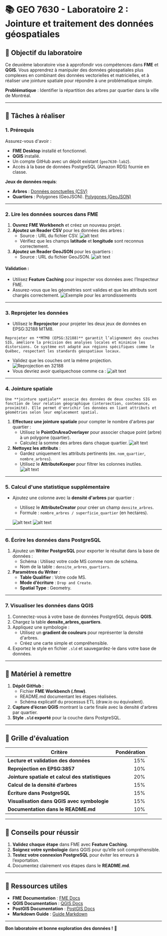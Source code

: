 # 📚 GEO 7630 - Laboratoire 2 : Jointure et traitement des données géospatiales

## 🎯 Objectif du laboratoire
Ce deuxième laboratoire vise à approfondir vos compétences dans **FME** et **QGIS**. Vous apprendrez à manipuler des données géospatiales plus complexes en combinant des données vectorielles et matricielles, et à réaliser une jointure spatiale pour répondre à une problématique simple.

**Problématique** : Identifier la répartition des arbres par quartier dans la ville de Montréal.

---

## 📝 Tâches à réaliser

### **1. Prérequis**
Assurez-vous d'avoir :
- **FME Desktop** installé et fonctionnel.
- **QGIS** installé.
- Un compte GitHub avec un dépôt existant (`geo7630-lab2`).
- Accès à la base de données PostgreSQL (Amazon RDS) fournie en classe.

**Jeux de données requis**:
- **Arbres** : [Données ponctuelles (CSV)](https://donnees.montreal.ca/dataset/b89fd27d-4b49-461b-8e54-fa2b34a628c4/resource/64e28fe6-ef37-437a-972d-d1d3f1f7d891/download/arbres-publics.csv) 
- **Quartiers** : Polygones (GeoJSON). [Polygones (GeoJSON)](https://donnees.montreal.ca/dataset/9797a946-9da8-41ec-8815-f6b276dec7e9/resource/6b313375-d9bc-4dc3-af8e-ceae3762ae6e/download/limites-administratives-agglomeration-nad83.geojson) 

---

### **2. Lire les données sources dans FME**
1. **Ouvrez FME Workbench** et créez un nouveau projet.
2. **Ajoutez un Reader CSV** pour les données des arbres :
   - Source : URL du fichier CSV.
   ![alt text](image.png)
   - Vérifiez que les champs **latitude** et **longitude** sont reconnus correctement.
3. **Ajoutez un Reader GeoJSON** pour les quartiers :
   - Source : URL du fichier GeoJSON.
   ![alt text](images/image-1.png)

#### **Validation** :
- Utilisez **Feature Caching** pour inspecter vos données avec l’Inspecteur FME.
- Assurez-vous que les géométries sont valides et que les attributs sont chargés correctement.
![Exemple pour les arrondissements](images/image-2.png)
---

### **3. Reprojeter les données**
- Utilisez le **Reprojector** pour projeter les deux jeux de données en EPSG:32188 MTM8.

`Reprojeter en **MTM8 (EPSG:32188)** garantit l’alignement des couches SIG, améliore la précision des analyses locales et minimise les distorsions. Ce système est adapté aux régions spécifiques comme le Québec, respectant les standards géospatiaux locaux.`

- Validez que les couches ont la même projection.
![Reprojection en 32188](images/image-3.png)
- Vous devriez avoir quelquechose comme ca :
![alt text](images/image-4.png)
---

### **4. Jointure spatiale**

`Une **jointure spatiale** associe des données de deux couches SIG en fonction de leur relation géographique (intersection, contenance, proximité). Elle permet d'enrichir les données en liant attributs et géométries selon leur emplacement spatial.`


1. **Effectuez une jointure spatiale** pour compter le nombre d'arbres par quartier :
   - Utilisez le **PointOnAreaOverlayer** pour associer chaque point (arbre) à un polygone (quartier).
   - Calculez la somme des arbres dans chaque quartier.
   ![alt text](images/image-5.png)
2. **Nettoyez les attributs** :
   - Gardez uniquement les attributs pertinents (ex. `nom_quartier`, `nombre_arbres`).
   - Utilisez le **AttributeKeeper** pour filtrer les colonnes inutiles.
   ![alt text](images/image-6.png)
---

### **5. Calcul d'une statistique supplémentaire**
- Ajoutez une colonne avec la **densité d'arbres** par quartier :
   - Utilisez le **AttributeCreator** pour créer un champ `densite_arbres`.
   - Formule : `nombre_arbres / superficie_quartier` (en hectares).

   ![alt text](images/image-7.png)
   ![alt text](images/image-8.png)

---

### **6. Écrire les données dans PostgreSQL**
1. Ajoutez un **Writer PostgreSQL** pour exporter le résultat dans la base de données :
   - Schéma : Utilisez votre code MS comme nom de schéma.
   - Nom de la table : `densite_arbres_quartiers`.
2. **Paramètres du Writer** :
   - **Table Qualifier** : Votre code MS.
   - **Mode d’écriture** : `Drop and Create`.
   - **Spatial Type** : Geometry.

---

### **7. Visualiser les données dans QGIS**
1. Connectez-vous à votre base de données PostgreSQL depuis **QGIS**.
2. Chargez la table **densite_arbres_quartiers**.
3. Appliquez une symbologie :
   - Utilisez un **gradient de couleurs** pour représenter la densité d'arbres.
   - Créez une carte simple et compréhensible.
4. Exportez le style en fichier `.sld` et sauvegardez-le dans votre base de données.

---

## 📝 Matériel à remettre
1. **Dépôt GitHub** :
   - Fichier **FME Workbench (.fmw)**.
   - README.md documentant les étapes réalisées.
   - Schéma explicatif du processus ETL (draw.io ou équivalent).
2. **Capture d’écran QGIS** montrant la carte finale avec la densité d'arbres par quartier.
3. **Style `.sld` exporté** pour la couche dans PostgreSQL.

---

## 🧾 Grille d'évaluation
| Critère                                      | Pondération   |
|--------------------------------------------|--------------:|
| **Lecture et validation des données**       | 15%          |
| **Reprojection en EPSG:3857**               | 10%          |
| **Jointure spatiale et calcul des statistiques** | 20%          |
| **Calcul de la densité d’arbres**           | 15%          |
| **Écriture dans PostgreSQL**                | 15%          |
| **Visualisation dans QGIS avec symbologie** | 15%          |
| **Documentation dans le README.md**         | 10%          |

---

## 🚀 Conseils pour réussir
1. **Validez chaque étape** dans FME avec **Feature Caching**.
2. **Soignez votre symbologie** dans QGIS pour qu’elle soit compréhensible.
3. **Testez votre connexion PostgreSQL** pour éviter les erreurs à l’exportation.
4. Documentez clairement vos étapes dans le **README.md**.

---

## 📂 Ressources utiles
- **FME Documentation** : [FME Docs](https://docs.safe.com/)
- **QGIS Documentation** : [QGIS Docs](https://qgis.org/en/docs/)
- **PostGIS Documentation** : [PostGIS Docs](https://postgis.net/documentation/)
- **Markdown Guide** : [Guide Markdown](https://www.markdownguide.org/)

---

**Bon laboratoire et bonne exploration des données !** 🚀
